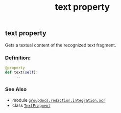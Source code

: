 ﻿---
title: text property
second_title: GroupDocs.Redaction for Python via .NET API References
description: 
type: docs
weight: 40
url: /groupdocs.redaction.integration.ocr/textfragment/text/
is_root: false
---

## text property


Gets a textual content of the recognized text fragment.
### Definition:
```python
@property
def text(self):
    ...
```

### See Also
* module [`groupdocs.redaction.integration.ocr`](../../)
* class [`TextFragment`](/redaction/python-net/groupdocs.redaction.integration.ocr/textfragment)
